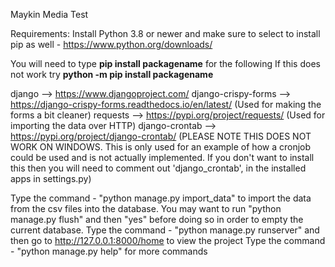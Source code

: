 Maykin Media Test

Requirements:
Install Python 3.8 or newer and make sure to select to install pip as well - https://www.python.org/downloads/

You will need to type **pip install packagename** for the following
If this does not work try **python -m pip install packagename**

django --> https://www.djangoproject.com/
django-crispy-forms --> https://django-crispy-forms.readthedocs.io/en/latest/ (Used for making the forms a bit cleaner)
requests --> https://pypi.org/project/requests/ (Used for importing the data over HTTP)
django-crontab --> https://pypi.org/project/django-crontab/ (PLEASE NOTE THIS DOES NOT WORK ON WINDOWS. This is only used for an example of how a cronjob could be used and is not actually implemented. If you don't want to install this then you will need to comment out 'django_crontab', in the installed apps in settings.py)

Type the command - "python manage.py import_data" to import the data from the csv files into the database. You may want to run "python manage.py flush" and then "yes" before doing so in order to empty the current database.
Type the command - "python manage.py runserver" and then go to http://127.0.0.1:8000/home to view the project
Type the command - "python manage.py help" for more commands
